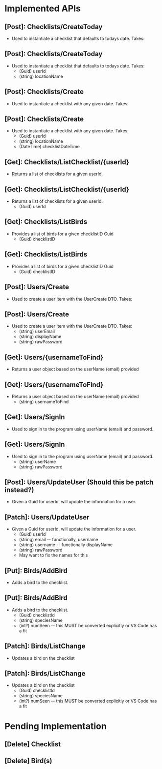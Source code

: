 # Implemented APIs

## [Post]: Checklists/CreateToday
- Used to instantiate a checklist that defaults to todays date. Takes:
## [Post]: Checklists/CreateToday
- Used to instantiate a checklist that defaults to todays date. Takes:
    - (Guid) userId
    - (string) locationName

## [Post]: Checklists/Create
- Used to instantiate a checklist with any given date. Takes:
## [Post]: Checklists/Create
- Used to instantiate a checklist with any given date. Takes:
    - (Guid) userId
    - (string) locationName
    - (DateTime) checklistDateTime

## [Get]: Checklists/ListChecklist/{userId}
- Returns a list of checklists for a given userId.
## [Get]: Checklists/ListChecklist/{userId}
- Returns a list of checklists for a given userId.
    - (Guid) userId

## [Get]: Checklists/ListBirds
- Provides a list of birds for a given checklistID Guid
    - (Guid) checklistID
## [Get]: Checklists/ListBirds
- Provides a list of birds for a given checklistID Guid
    - (Guid) checklistID

## [Post]: Users/Create
- Used to create a user item with the UserCreate DTO. Takes:
## [Post]: Users/Create
- Used to create a user item with the UserCreate DTO. Takes:
    - (string) userEmail
    - (string) displayName
    - (string) rawPassword

## [Get]: Users/{usernameToFind}
- Returns a user object based on the userName (email) provided
## [Get]: Users/{usernameToFind}
- Returns a user object based on the userName (email) provided
    - (string) usernameToFind

## [Get]: Users/SignIn
- Used to sign in to the program using userName (email) and password.
## [Get]: Users/SignIn
- Used to sign in to the program using userName (email) and password.
    - (string) userName
    - (string) rawPassword

## [Post]: Users/UpdateUser (Should this be patch instead?)
- Given a Guid for userId, will update the information for a user.
## [Patch]: Users/UpdateUser
- Given a Guid for userId, will update the information for a user.
    - (Guid) userId
    - (string) email -- functionally, username
    - (string) username -- functionally displayName
    - (string) rawPassword
    - May want to fix the names for this

## [Put]: Birds/AddBird
- Adds a bird to the checklist.
## [Put]: Birds/AddBird
- Adds a bird to the checklist.
    - (Guid) checklistId
    - (string) speciesName
    - (int?) numSeen -- this MUST be converted explicitly or VS Code has a fit

## [Patch]: Birds/ListChange
- Updates a bird on the checklist
## [Patch]: Birds/ListChange
- Updates a bird on the checklist
    - (Guid) checklistId
    - (string) speciesName
    - (int?) numSeen -- this MUST be converted explicitly or VS Code has a fit

# Pending Implementation

## [Delete] Checklist
## [Delete] Bird(s)

